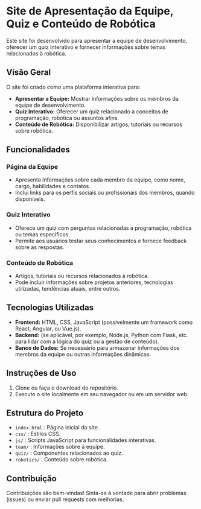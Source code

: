 # Site de Apresentação da Equipe, Quiz e Conteúdo de Robótica

Este site foi desenvolvido para apresentar a equipe de desenvolvimento, oferecer um quiz interativo e fornecer informações sobre temas relacionados à robótica.

## Visão Geral

O site foi criado como uma plataforma interativa para:

- **Apresentar a Equipe:** Mostrar informações sobre os membros da equipe de desenvolvimento.
- **Quiz Interativo:** Oferecer um quiz relacionado a conceitos de programação, robótica ou assuntos afins.
- **Conteúdo de Robótica:** Disponibilizar artigos, tutoriais ou recursos sobre robótica.

## Funcionalidades

### Página da Equipe
- Apresenta informações sobre cada membro da equipe, como nome, cargo, habilidades e contatos.
- Inclui links para os perfis sociais ou profissionais dos membros, quando disponíveis.

### Quiz Interativo
- Oferece um quiz com perguntas relacionadas a programação, robótica ou temas específicos.
- Permite aos usuários testar seus conhecimentos e fornece feedback sobre as respostas.

### Conteúdo de Robótica
- Artigos, tutoriais ou recursos relacionados à robótica.
- Pode incluir informações sobre projetos anteriores, tecnologias utilizadas, tendências atuais, entre outros.

## Tecnologias Utilizadas

- **Frontend:** HTML, CSS, JavaScript (possivelmente um framework como React, Angular, ou Vue.js).
- **Backend:** (se aplicável, por exemplo, Node.js, Python com Flask, etc. para lidar com a lógica do quiz ou a gestão de conteúdo).
- **Banco de Dados:** Se necessário para armazenar informações dos membros da equipe ou outras informações dinâmicas.

## Instruções de Uso

1. Clone ou faça o download do repositório.
2. Execute o site localmente em seu navegador ou em um servidor web.

## Estrutura do Projeto

- `index.html` : Página inicial do site.
- `css/` : Estilos CSS.
- `js/` : Scripts JavaScript para funcionalidades interativas.
- `team/` : Informações sobre a equipe.
- `quiz/` : Componentes relacionados ao quiz.
- `robotics/` : Conteúdo sobre robótica.

## Contribuição

Contribuições são bem-vindas! Sinta-se à vontade para abrir problemas (issues) ou enviar pull requests com melhorias.



